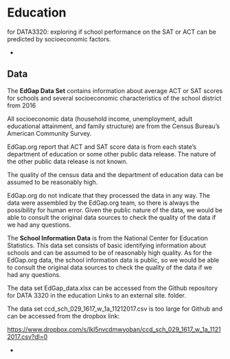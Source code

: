 # Education
for DATA3320: exploring if school performance on the SAT or ACT can be predicted by socioeconomic factors.


*


## Data

  The **EdGap Data Set** contains information about average ACT or SAT scores for schools and several socioeconomic characteristics of the school district from 2016

All socioeconomic data (household income, unemployment, adult educational attainment, and family structure) are from the Census Bureau’s American Community Survey.

EdGap.org report that ACT and SAT score data is from each state’s department of education or some other public data release. The nature of the other public data release is not known.

The quality of the census data and the department of education data can be assumed to be reasonably high.

EdGap.org do not indicate that they processed the data in any way. The data were assembled by the EdGap.org team, so there is always the possibility for human error. Given the public nature of the data, we would be able to consult the original data sources to check the quality of the data if we had any questions.


  The **School Information Data** is from the National Center for Education Statistics. This data set consists of basic identifying information about schools and can be assumed to be of reasonably high quality. As for the EdGap.org data, the school information data is public, so we would be able to consult the original data sources to check the quality of the data if we had any questions.

The data set EdGap_data.xlsx can be accessed from the Github repository for DATA 3320 in the education Links to an external site. folder. 

The data set ccd_sch_029_1617_w_1a_11212017.csv is too large for Github and can be accessed from the dropbox link:

https://www.dropbox.com/s/lkl5nvcdmwyoban/ccd_sch_029_1617_w_1a_11212017.csv?dl=0


*



